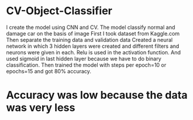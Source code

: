 # CV-Object-Classifier
I create the model using CNN and CV. The model classify normal and damage car on the basis of image
First I took dataset from Kaggle.com 
Then separate the training data and validation data 
Created a neural network in which 3 hidden layers were created and different filters and neurons were given in each.
Relu is used in the activation function. And used sigmoid in last hidden layer because we have to do binary classification. 
Then trained the model with steps per epoch=10 or epochs=15 and got 80% accuracy.
# Accuracy was low because the data was very less
